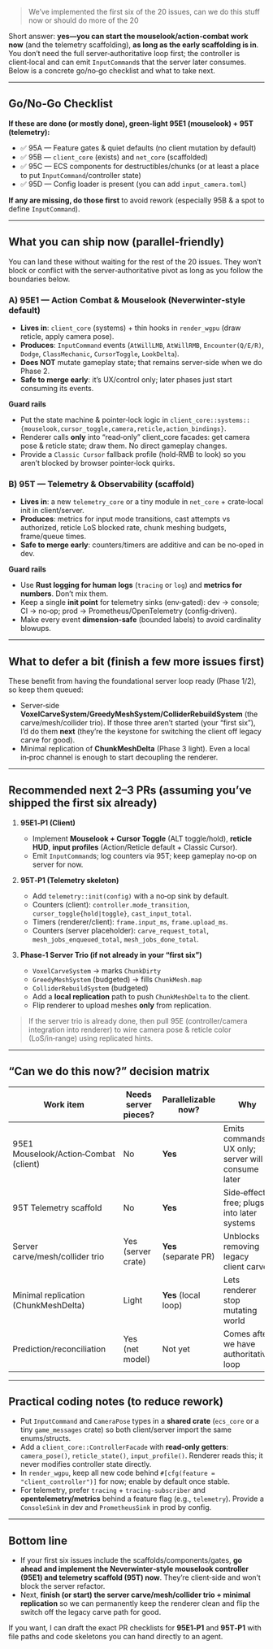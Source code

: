 > We’ve implemented the first six of the 20 issues, can we do this stuff now or should do more of the 20

Short answer: **yes—you can start the mouselook/action‑combat work now** (and the telemetry scaffolding), **as long as the early scaffolding is in**. You don’t need the full server‑authoritative loop first; the controller is client‑local and can emit `InputCommand`s that the server later consumes. Below is a concrete go/no‑go checklist and what to take next.

---

## Go/No‑Go Checklist

**If these are done (or mostly done), green‑light 95E1 (mouselook) + 95T (telemetry):**

* ✅ 95A — Feature gates & quiet defaults (no client mutation by default)
* ✅ 95B — `client_core` (exists) and `net_core` (scaffolded)
* ✅ 95C — ECS components for destructibles/chunks (or at least a place to put `InputCommand`/controller state)
* ✅ 95D — Config loader is present (you can add `input_camera.toml`)

**If any are missing, do those first** to avoid rework (especially 95B & a spot to define `InputCommand`).

---

## What you can ship **now** (parallel‑friendly)

You can land these without waiting for the rest of the 20 issues. They won’t block or conflict with the server‑authoritative pivot as long as you follow the boundaries below.

### A) 95E1 — Action Combat & Mouselook (Neverwinter‑style default)

* **Lives in**: `client_core` (systems) + thin hooks in `render_wgpu` (draw reticle, apply camera pose).
* **Produces**: `InputCommand` events (`AtWillLMB`, `AtWillRMB`, `Encounter(Q/E/R)`, `Dodge`, `ClassMechanic`, `CursorToggle`, `LookDelta`).
* **Does NOT** mutate gameplay state; that remains server‑side when we do Phase 2.
* **Safe to merge early**: it’s UX/control only; later phases just start consuming its events.

**Guard rails**

* Put the state machine & pointer‑lock logic in `client_core::systems::{mouselook,cursor_toggle,camera,reticle,action_bindings}`.
* Renderer calls **only** into “read‑only” client_core facades: get camera pose & reticle state; draw them. No direct gameplay changes.
* Provide a `Classic Cursor` fallback profile (hold‑RMB to look) so you aren’t blocked by browser pointer‑lock quirks.

### B) 95T — Telemetry & Observability (scaffold)

* **Lives in**: a new `telemetry_core` or a tiny module in `net_core` + crate‑local init in client/server.
* **Produces**: metrics for input mode transitions, cast attempts vs authorized, reticle LoS blocked rate, chunk meshing budgets, frame/queue times.
* **Safe to merge early**: counters/timers are additive and can be no‑oped in dev.

**Guard rails**

* Use **Rust logging for human logs** (`tracing` or `log`) and **metrics for numbers**. Don’t mix them.
* Keep a single **init point** for telemetry sinks (env‑gated): dev → console; CI → no‑op; prod → Prometheus/OpenTelemetry (config‑driven).
* Make every event **dimension‑safe** (bounded labels) to avoid cardinality blowups.

---

## What to **defer** a bit (finish a few more issues first)

These benefit from having the foundational server loop ready (Phase 1/2), so keep them queued:

* Server‑side **VoxelCarveSystem/GreedyMeshSystem/ColliderRebuildSystem** (the carve/mesh/collider trio). If those three aren’t started (your “first six”), I’d do them **next** (they’re the keystone for switching the client off legacy carve for good).
* Minimal replication of **ChunkMeshDelta** (Phase 3 light). Even a local in‑proc channel is enough to start decoupling the renderer.

---

## Recommended next 2–3 PRs (assuming you’ve shipped the first six already)

1. **95E1‑P1 (Client)**

   * Implement **Mouselook + Cursor Toggle** (ALT toggle/hold), **reticle HUD**, **input profiles** (Action/Reticle default + Classic Cursor).
   * Emit `InputCommand`s; log counters via 95T; keep gameplay no‑op on server for now.

2. **95T‑P1 (Telemetry skeleton)**

   * Add `telemetry::init(config)` with a no‑op sink by default.
   * Counters (client): `controller.mode_transition`, `cursor_toggle{hold|toggle}`, `cast_input_total`.
   * Timers (renderer/client): `frame.input_ms`, `frame.upload_ms`.
   * Counters (server placeholder): `carve_request_total`, `mesh_jobs_enqueued_total`, `mesh_jobs_done_total`.

3. **Phase‑1 Server Trio (if not already in your “first six”)**

   * `VoxelCarveSystem` → marks `ChunkDirty`
   * `GreedyMeshSystem` (budgeted) → fills `ChunkMesh.map`
   * `ColliderRebuildSystem` (budgeted)
   * Add a **local replication** path to push `ChunkMeshDelta` to the client.
   * Flip renderer to upload meshes **only** from replication.

> If the server trio is already done, then pull 95E (controller/camera integration into renderer) to wire camera pose & reticle color (LoS/in‑range) using replicated hints.

---

## “Can we do this now?” decision matrix

| Work item                             | Needs server pieces? | Parallelizable now?   | Why                                                |
| ------------------------------------- | -------------------- | --------------------- | -------------------------------------------------- |
| 95E1 Mouselook/Action‑Combat (client) | No                   | **Yes**               | Emits commands; UX only; server will consume later |
| 95T Telemetry scaffold                | No                   | **Yes**               | Side‑effect free; plugs into later systems         |
| Server carve/mesh/collider trio       | Yes (server crate)   | **Yes** (separate PR) | Unblocks removing legacy client carve              |
| Minimal replication (ChunkMeshDelta)  | Light                | **Yes** (local loop)  | Lets renderer stop mutating world                  |
| Prediction/reconciliation             | Yes (net model)      | Not yet               | Comes after we have authoritative loop             |

---

## Practical coding notes (to reduce rework)

* Put `InputCommand` and `CameraPose` types in a **shared crate** (`ecs_core` or a tiny `game_messages` crate) so both client/server import the same enums/structs.
* Add a `client_core::ControllerFacade` with **read‑only getters**: `camera_pose()`, `reticle_state()`, `input_profile()`. Renderer reads this; it never modifies controller state directly.
* In `render_wgpu`, keep all new code behind `#[cfg(feature = "client_controller")]` for now; enable by default once stable.
* For telemetry, prefer `tracing` + `tracing-subscriber` and **opentelemetry/metrics** behind a feature flag (e.g., `telemetry`). Provide a `ConsoleSink` in dev and `PrometheusSink` in prod by config.

---

## Bottom line

* If your first six issues include the scaffolds/components/gates, **go ahead and implement the Neverwinter‑style mouselook controller (95E1) and telemetry scaffold (95T) now**. They’re client‑side and won’t block the server refactor.
* Next, **finish (or start) the server carve/mesh/collider trio + minimal replication** so we can permanently keep the renderer clean and flip the switch off the legacy carve path for good.

If you want, I can draft the exact PR checklists for **95E1‑P1** and **95T‑P1** with file paths and code skeletons you can hand directly to an agent.
